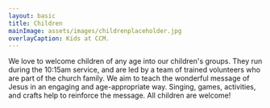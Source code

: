 ```yaml
---
layout: basic
title: Children
mainImage: assets/images/childrenplaceholder.jpg
overlayCaption: Kids at CCM.
---
```

We love to welcome children of any age into our children's groups. They run during the 10:15am service, and are led by a team of trained volunteers who are part of the church family. We aim to teach the wonderful message of Jesus in an engaging and age-appropriate way. Singing, games, activities, and crafts help to reinforce the message. All children are welcome!

